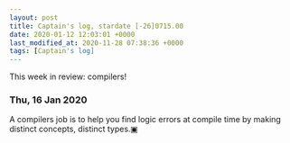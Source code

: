 ```yaml
---
layout: post
title: Captain's log, stardate [-26]0715.00
date: 2020-01-12 12:03:01 +0000
last_modified_at: 2020-11-28 07:38:36 +0000
tags: [Captain's log]
---
```


This week in review: compilers!

<!-- more -->

### Thu, 16 Jan 2020

A compilers job is to help you find logic errors at compile time by making
distinct concepts, distinct types.▣
